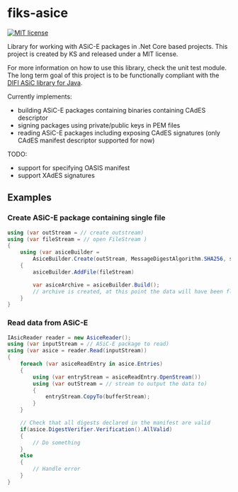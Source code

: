# fiks-asice
[![MIT license](https://img.shields.io/badge/license-MIT-blue.svg)](https://github.com/ks-no/fiks-asice-dotnet/blob/master/LICENSE)

Library for working with ASiC-E packages in .Net Core based projects. 
This project is created by KS and released under a MIT license.

For more information on how to use this library, check the unit test module. The long term goal of this project is 
to be functionally compliant with the [DIFI ASiC library for Java](//github.com/difi/asic/).

Currently implements:
* building ASiC-E packages containing binaries containing CAdES descriptor
* signing packages using private/public keys in PEM files
* reading ASiC-E packages including exposing CAdES signatures (only CAdES manifest descriptor supported for now)

TODO:
* support for specifying OASIS manifest 
* support XAdES signatures

## Examples
### Create ASiC-E package containing single file
```c#
using (var outStream = // create outstream)
using (var fileStream = // open FileStream )
{
    using (var asiceBuilder =
        AsiceBuilder.Create(outStream, MessageDigestAlgorithm.SHA256, signingCertificates))
    {
        asiceBuilder.AddFile(fileStream)

        var asiceArchive = asiceBuilder.Build();
        // archive is created, at this point the data will have been flushed to the outStream
    }
}
```
### Read data from ASiC-E
```c#
IAsicReader reader = new AsiceReader();
using (var inputStream = // ASiC-E package to read)
using (var asice = reader.Read(inputStream))
{
    foreach (var asiceReadEntry in asice.Entries)
    {
        using (var entryStream = asiceReadEntry.OpenStream())
        using (var outStream = // stream to output the data to)
        {
            entryStream.CopyTo(bufferStream);
        }
    }

    // Check that all digests declared in the manifest are valid
    if(asice.DigestVerifier.Verification().AllValid) 
    {
        // Do something
    } 
    else
    {
        // Handle error
    }
}
```
